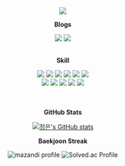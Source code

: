 
<div align="center">
<div align="center">
<img src="https://capsule-render.vercel.app/api?type=waving&color=gradient&height=300&section=header&text=Hi! I'm JUNGEUN!&fontSize=60" /><br>
</div>

<b>Blogs</b>
<div>
<a href="https://velog.io/@pyoong" target="_blank"><img src="https://img.shields.io/badge/velog-8AAAE5?style=for-the-badge&logo=velog&logoColor=FEFEFE"/></a>
<a href="https://blog.naver.com/woori_31" target="_blank"><img src="https://img.shields.io/badge/blog-8AAAE5?style=for-the-badge&logo=naver&logoColor=FEFEFE"/></a>
</div>

</br>

<b>Skill</b>
<div>
	<img src="https://img.shields.io/badge/javascript-007396?style=flat&logo=javascript&logoColor=white" />
	<img src="https://img.shields.io/badge/HTML5-E34F26?style=flat&logo=HTML5&logoColor=white" />
	<img src="https://img.shields.io/badge/CSS3-1572B6?style=flat&logo=CSS3&logoColor=white" />
	<img src="https://img.shields.io/badge/vue.js-4FC08D?style=flat&logo=vue.js&logoColor=white" />
	<img src="https://img.shields.io/badge/typescript-3178C6?style=flat&logo=typescript&logoColor=white" />
	<img src="https://img.shields.io/badge/react-61DAFB?style=flat&logo=react&logoColor=white" />
</div>
<div>
	<img src="https://img.shields.io/badge/springboot-6DB33F?style=flat&logo=springboot&logoColor=white" />
	<img src="https://img.shields.io/badge/django-092E20?style=flat&logo=django&logoColor=white" />
	<img src="https://img.shields.io/badge/python-3776AB?style=flat&logo=python&logoColor=white" />
<!-- 	<img src="https://img.shields.io/badge/flask-000000?style=flat&logo=flask&logoColor=white" /> -->
<!-- 	<img src="https://img.shields.io/badge/docker-2496ED?style=flat&logo=docker&logoColor=white" /> -->
<!-- 	<img src="https://img.shields.io/badge/Amazon AWS-232F3E?style=flat&logo=Amazon AWS&logoColor=white" /> -->
<!-- 	<img src="https://img.shields.io/badge/jenkins-D24939?style=flat&logo=jenkins&logoColor=white" /> -->
	<img src="https://img.shields.io/badge/Java-007396?style=flat&logo=Conda-Forge&logoColor=white" />
	<img src="https://img.shields.io/badge/MySQL-4479A1?style=flat&logo=MySQL&logoColor=white" />
</div>
<div>
<!-- 	<img src="https://img.shields.io/badge/mongodb-47A248?style=flat&logo=mongodb&logoColor=white" /> -->
<!-- 	<img src="https://img.shields.io/badge/redis-DC382D?style=flat&logo=redis&logoColor=white" /> -->
<!-- 	<img src="https://img.shields.io/badge/mariadb-003545?style=flat&logo=mariadb&logoColor=white" /> -->
</div>
	</br>
	</br>
	
<b>GitHub Stats</b>

[![정은's GitHub stats](https://github-readme-stats.vercel.app/api?username=jungeun97&theme=tokyonight)](https://github.com/jungeun97/github-readme-stats)

<b>Baekjoon Streak</b>
  
  ![mazandi profile](http://mazandi.herokuapp.com/api?handle=pyoong&theme=warm)  ![Solved.ac Profile](http://mazassumnida.wtf/api/generate_badge?boj=pyoong)
</div>
<!--
**parkjungeun97/parkjungeun97** is a ✨ _special_ ✨ repository because its `README.md` (this file) appears on your GitHub profile.

Here are some ideas to get you started:

- 🔭 I’m currently working on ...
- 🌱 I’m currently learning ...
- 👯 I’m looking to collaborate on ...
- 🤔 I’m looking for help with ...
- 💬 Ask me about ...
- 📫 How to reach me: ...
- 😄 Pronouns: ...
- ⚡ Fun fact: ...
-->
